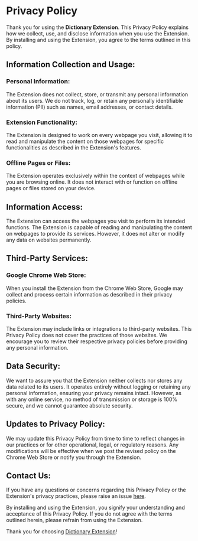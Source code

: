 # Privacy Policy

Thank you for using the **Dictionary Extension**. This Privacy Policy explains how we collect, use, and disclose information when you use the Extension. By installing and using the Extension, you agree to the terms outlined in this policy.

## Information Collection and Usage:

### Personal Information:

The Extension does not collect, store, or transmit any personal information about its users. We do not track, log, or retain any personally identifiable information (PII) such as names, email addresses, or contact details.

### Extension Functionality:

The Extension is designed to work on every webpage you visit, allowing it to read and manipulate the content on those webpages for specific functionalities as described in the Extension's features.

### Offline Pages or Files:

The Extension operates exclusively within the context of webpages while you are browsing online. It does not interact with or function on offline pages or files stored on your device.

## Information Access:

The Extension can access the webpages you visit to perform its intended functions. The Extension is capable of reading and manipulating the content on webpages to provide its services. However, it does not alter or modify any data on websites permanently.

## Third-Party Services:

### Google Chrome Web Store:

When you install the Extension from the Chrome Web Store, Google may collect and process certain information as described in their privacy policies.

### Third-Party Websites:

The Extension may include links or integrations to third-party websites. This Privacy Policy does not cover the practices of those websites. We encourage you to review their respective privacy policies before providing any personal information.

## Data Security:

We want to assure you that the Extension neither collects nor stores any data related to its users. It operates entirely without logging or retaining any personal information, ensuring your privacy remains intact. However, as with any online service, no method of transmission or storage is 100% secure, and we cannot guarantee absolute security.

## Updates to Privacy Policy:

We may update this Privacy Policy from time to time to reflect changes in our practices or for other operational, legal, or regulatory reasons. Any modifications will be effective when we post the revised policy on the Chrome Web Store or notify you through the Extension.

## Contact Us:

If you have any questions or concerns regarding this Privacy Policy or the Extension's privacy practices, please raise an issue [here](https://github.com/SandeepKrSuman/dictionary-extension/issues).

By installing and using the Extension, you signify your understanding and acceptance of this Privacy Policy. If you do not agree with the terms outlined herein, please refrain from using the Extension.

Thank you for choosing [Dictionary Extension](https://chrome.google.com/webstore/detail/dictionary/dlapopclhkmhhkmjhhaloapiiepbbnii)!
